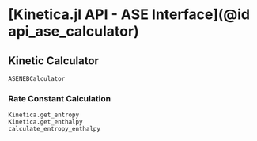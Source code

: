 # [Kinetica.jl API - ASE Interface](@id api_ase_calculator)

## Kinetic Calculator

```@docs
ASENEBCalculator
```

### Rate Constant Calculation

```@docs
Kinetica.get_entropy
Kinetica.get_enthalpy
calculate_entropy_enthalpy
```